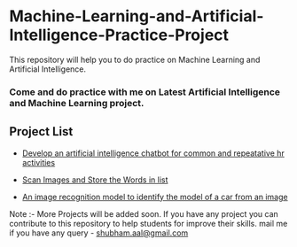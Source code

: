 # Machine-Learning-and-Artificial-Intelligence-Practice-Project
This repository will help you to do practice on Machine Learning and Artificial Intelligence.

### Come and do practice with me on Latest Artificial Intelligence and Machine Learning project.

## Project List

* [Develop an artificial intelligence chatbot for common and repeatative hr activities](https://github.com/shubhagrwl/Machine-Learning-and-Artificial-Intelligence-Practice-Project/blob/master/Projects/Develop%20an%20artificial%20intelligence%20chatbot%20for%20common%20and%20repeatative%20hr%20activities)

* [Scan Images and Store the Words in list](https://github.com/shubhagrwl/Machine-Learning-and-Artificial-Intelligence-Practice-Project/blob/master/Projects/Scan%20Images%20and%20Store%20the%20Words%20in%20list.md)

* [An image recognition model to identify the model of a car from an image](https://github.com/shubhagrwl/Machine-Learning-and-Artificial-Intelligence-Practice-Project/blob/master/Projects/An%20image%20recognition%20model%20to%20identify%20the%20model%20of%20a%20car%20from%20an%20image.md)


Note :- More Projects will be added soon. If you have any project you can contribute to this repository to help students for improve their skills.
mail me if you have any query - shubham.aal@gmail.com
